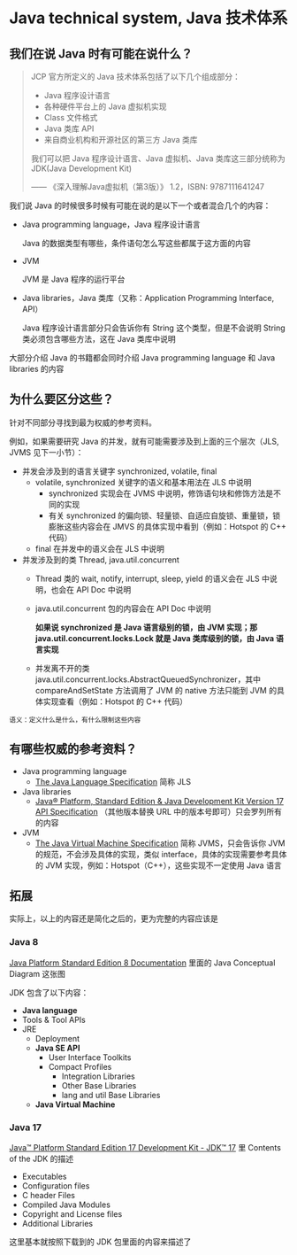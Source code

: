# Java technical system, Java 技术体系

## 我们在说 Java 时有可能在说什么？
> JCP 官方所定义的 Java 技术体系包括了以下几个组成部分：
> - Java 程序设计语言
> - 各种硬件平台上的 Java 虚拟机实现
> - Class 文件格式
> - Java 类库 API
> - 来自商业机构和开源社区的第三方 Java 类库
> 
> 我们可以把 Java 程序设计语言、Java 虚拟机、Java 类库这三部分统称为 JDK(Java Development Kit)
> 
> —— 《深入理解Java虚拟机（第3版）》 1.2，ISBN: 9787111641247

我们说 Java 的时候很多时候有可能在说的是以下一个或者混合几个的内容：
- Java programming language，Java 程序设计语言
    
    Java 的数据类型有哪些，条件语句怎么写这些都属于这方面的内容
- JVM

    JVM 是 Java 程序的运行平台
- Java libraries，Java 类库（又称：Application Programming Interface, API）

    Java 程序设计语言部分只会告诉你有 String 这个类型，但是不会说明 String 类必须包含哪些方法，这在 Java 类库中说明

大部分介绍 Java 的书籍都会同时介绍 Java programming language 和 Java libraries 的内容

## 为什么要区分这些？
针对不同部分寻找到最为权威的参考资料。

例如，如果需要研究 Java 的并发，就有可能需要涉及到上面的三个层次（JLS, JVMS 见下一小节）：
- 并发会涉及到的语言关键字 synchronized, volatile, final
  - volatile, synchronized 关键字的语义和基本用法在 JLS 中说明
    - synchronized 实现会在 JVMS 中说明，修饰语句块和修饰方法是不同的实现
    - 有关 synchronized 的偏向锁、轻量锁、自适应自旋锁、重量锁，锁膨胀这些内容会在 JMVS 的具体实现中看到（例如：Hotspot 的 C++ 代码）
  - final 在并发中的语义会在 JLS 中说明
- 并发涉及到的类 Thread, java.util.concurrent
  - Thread 类的 wait, notify, interrupt, sleep, yield 的语义会在 JLS 中说明，也会在 API Doc 中说明
  - java.util.concurrent 包的内容会在 API Doc 中说明

      **如果说 synchronized 是 Java 语言级别的锁，由 JVM 实现；那 java.util.concurrent.locks.Lock 就是 Java 类库级别的锁，由 Java 语言实现**
  - 并发离不开的类 java.util.concurrent.locks.AbstractQueuedSynchronizer，其中 compareAndSetState 方法调用了 JVM 的 native 方法只能到 JVM 的具体实现查看（例如：Hotspot 的 C++ 代码） 

``` Q&A
语义：定义什么是什么，有什么限制这些内容
```
## 有哪些权威的参考资料？
- Java programming language
  - [The Java Language Specification](https://docs.oracle.com/javase/specs/) 简称 JLS
- Java libraries
  - [Java® Platform, Standard Edition & Java Development Kit Version 17 API Specification](https://docs.oracle.com/en/java/javase/17/docs/api/index.html) （其他版本替换 URL 中的版本号即可）只会罗列所有的内容
- JVM
  - [The Java Virtual Machine Specification](https://docs.oracle.com/javase/specs/) 简称 JVMS，只会告诉你 JVM 的规范，不会涉及具体的实现，类似 interface，具体的实现需要参考具体的 JVM 实现，例如：Hotspot（C++），这些实现不一定使用 Java 语言

## 拓展
实际上，以上的内容还是简化之后的，更为完整的内容应该是
### Java 8
[Java Platform Standard Edition 8 Documentation](https://docs.oracle.com/javase/8/docs/index.html) 里面的 Java Conceptual Diagram 这张图

JDK 包含了以下内容：
- **Java language**
- Tools & Tool APIs
- JRE
  - Deployment
  - **Java SE API**
    - User Interface Toolkits
    - Compact Profiles
      - Integration Libraries
      - Other Base Libraries
      - lang and util Base Libraries
  - **Java Virtual Machine**

### Java 17
[Java™ Platform Standard Edition 17 Development Kit - JDK™ 17](https://www.oracle.com/java/technologies/javase/jdk17-readme-downloads.html) 里 Contents of the JDK 的描述

- Executables
- Configuration files
- C header Files
- Compiled Java Modules
- Copyright and License files
- Additional Libraries

这里基本就按照下载到的 JDK 包里面的内容来描述了
